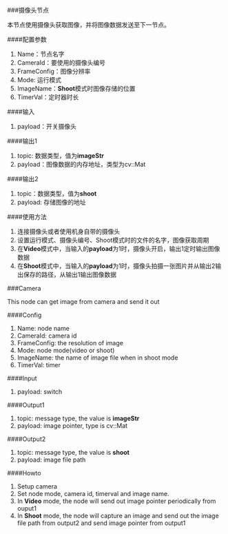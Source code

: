 ###摄像头节点

本节点使用摄像头获取图像，并将图像数据发送至下一节点。

####配置参数
1. Name：节点名字
2. CameraId：要使用的摄像头编号
3. FrameConfig：图像分辨率
4. Mode: 运行模式
5. ImageName：**Shoot**模式时图像存储的位置
6. TimerVal：定时器时长

####输入
1. payload：开关摄像头

####输出1
1. topic: 数据类型，值为**imageStr**
2. payload：图像数据的内存地址，类型为cv::Mat

####输出2
1. topic：数据类型，值为**shoot**
2. payload: 存储图像的地址

####使用方法
1. 连接摄像头或者使用机身自带的摄像头
2. 设置运行模式、摄像头编号、Shoot模式时的文件的名字，图像获取周期
3. 在**Video**模式中，当输入的**payload**为1时，摄像头开启，输出1定时输出图像数据
4. 在**Shoot**模式中，当输入的**payload**为1时，摄像头拍摄一张图片并从输出2输出保存的路径，从输出1输出图像数据


###Camera

This node can get image from camera and send it out

####Config
1. Name: node name
2. CameraId: camera id
3. FrameConfig: the resolution of image
4. Mode: node mode(video or shoot)
5. ImageName: the name of image file when in shoot mode
6. TimerVal: timer

####Input
1. payload: switch

####Output1
1. topic: message type, the value is **imageStr**
2. payload: image pointer, type is cv::Mat

####Output2
1. topic: message type, the value is **shoot**
2. payload: image file path

####Howto
1. Setup camera
2. Set node mode, camera id, timerval and image name.
3. In **Video** mode, the node will send out image pointer periodically from ouput1
4. In **Shoot** mode, the node will capture an image and send out the image file path from output2 and send image pointer from output1